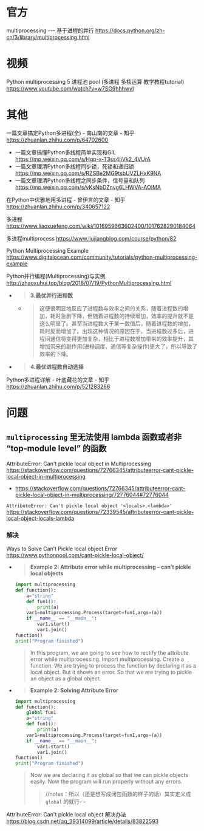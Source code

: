 
# 官方

multiprocessing --- 基于进程的并行 https://docs.python.org/zh-cn/3/library/multiprocessing.html

# 视频

Python multiprocessing 5 进程池 pool (多进程 多核运算 教学教程tutorial) https://www.youtube.com/watch?v=w7SG9hhhwvI

# 其他

一篇文章搞定Python多进程(全) - 南山南的文章 - 知乎 https://zhuanlan.zhihu.com/p/64702600
- 一篇文章搞懂Python多线程简单实现和GIL https://mp.weixin.qq.com/s/Hgp-x-T3ss4IiVk2_4VUrA
- 一篇文章理清Python多线程同步锁，死锁和递归锁 https://mp.weixin.qq.com/s/RZSBe2MG9tsbUVZLHxK9NA
- 一篇文章理清Python多线程之同步条件，信号量和队列 https://mp.weixin.qq.com/s/vKsNbDZnvg6LHWVA-AOIMA

在Python中优雅地用多进程 - 曾伊言的文章 - 知乎 https://zhuanlan.zhihu.com/p/340657122

多进程 https://www.liaoxuefeng.com/wiki/1016959663602400/1017628290184064

多进程multiprocess https://www.liujiangblog.com/course/python/82

Python Multiprocessing Example https://www.digitalocean.com/community/tutorials/python-multiprocessing-example

Python并行编程(Multiprocessing)与实例 http://zhaoxuhui.top/blog/2018/07/19/PythonMultiprocessing.html
- > **3.最优并行进程数**
  * > 这便很明显地反应了进程数与效率之间的关系，随着进程数的增加，耗时急剧下降，但随着进程数的持续增加，效率的提升就不是这么明显了。甚至当进程数大于某一数值后，随着进程数的增加，耗时反而增加了。出现这种情况的原因在于，当进程数过多后，进程间通信将变得更加复杂，相比于进程数增加带来的效率提升，其增加带来的副作用(进程调度、通信等复杂操作)更大了，所以导致了效率的下降。
- > **4.最优进程数自动选择**

Python多进程详解 - 叶底藏花的文章 - 知乎 https://zhuanlan.zhihu.com/p/521283266

# 问题

## `multiprocessing` 里无法使用 lambda 函数或者非 “top-module level” 的函数

AttributeError: Can't pickle local object in Multiprocessing https://stackoverflow.com/questions/72766345/attributeerror-cant-pickle-local-object-in-multiprocessing
- https://stackoverflow.com/questions/72766345/attributeerror-cant-pickle-local-object-in-multiprocessing/72776044#72776044

`AttributeError: Can't pickle local object '<locals>.<lambda>'` https://stackoverflow.com/questions/72339545/attributeerror-cant-pickle-local-object-locals-lambda 

### 解决

Ways to Solve Can’t Pickle local object Error https://www.pythonpool.com/cant-pickle-local-object/
- > **Example 2: Attribute error while multiprocessing – can’t pickle local objects**
  ```py
  import multiprocessing
  def function():
      a="string"
      def fun1():
          print(a)
      var1=multiprocessing.Process(target=fun1,args=(a))
      if __name__ == "__main__":
          var1.start()
          var1.join()
  function()
  print("Program finished")
  ```
  > In this program, we are going to see how to rectify the attribute error while multiprocessing. Import multiprocessing. Create a function. We are trying to process the function by declaring it as a local object. But it shows an error. So that we are trying to pickle an object as a global object.
- > **Example 2: Solving Attribute Error**
  ```py
  import multiprocessing
  def function():
      global fun1
      a="string"
      def fun1():
          print(a)
      var1=multiprocessing.Process(target=fun1,args=(a))
      if __name__ == "__main__":
          var1.start()
          var1.join()
  function()
  print("Program finished")
  ```
  > Now we are declaring it as global so that we can pickle objects easily. Now the program will run properly without any errors.
  >> //notes：所以（还是想写成闭包函数的样子的话）其实定义成 `global` 的就行- -

AttributeError: Can't pickle local object 解决办法 https://blog.csdn.net/qq_39314099/article/details/83822593
